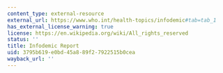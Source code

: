 ```yaml
---
content_type: external-resource
external_url: https://www.who.int/health-topics/infodemic#tab=tab_1
has_external_license_warning: true
license: https://en.wikipedia.org/wiki/All_rights_reserved
status: ''
title: Infodemic Report
uid: 3795b619-e0bd-45a8-89f2-7922515b0cea
wayback_url: ''
---
```

